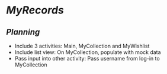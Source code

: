 # _MyRecords_

## _Planning_

- Include 3 activities: Main, MyCollection and MyWishlist
- Include list view: On MyCollection, populate with mock data
- Pass input into other activity: Pass username from log-in to MyCollection
